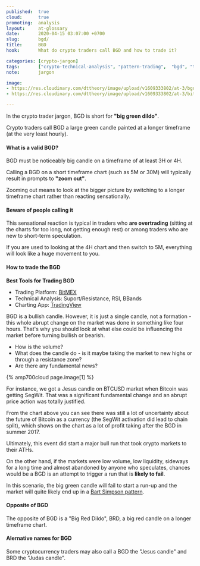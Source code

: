 ```yaml
---
published:  true
cloud:      true
promoting:  analysis
layout:     at-glossary
date:       2020-04-15 03:07:00 +0700
slug:       bgd/
title:      BGD
hook:       What do crypto traders call BGD and how to trade it?

categories: [crypto-jargon]
tags:       ["crypto-technical-analysis", "pattern-trading",  "bgd", "tradingview"]
note:       jargon

image:      
- https://res.cloudinary.com/dttheory/image/upload/v1609333802/at-3/bgd_mr0vko.jpg
- https://res.cloudinary.com/dttheory/image/upload/v1609333802/at-3/bitfinex-btcusd-bgd_lfsnw4.jpg

---
```


In the crypto trader jargon, BGD is short for **"big green dildo"**.

Crypto traders call BGD a large green candle painted at a longer timeframe (at the very least hourly).

<!--more-->

#### What is a valid BGD?

BGD must be noticeably big candle on a timeframe of at least 3H or 4H.

Calling a BGD on a short timeframe chart (such as 5M or 30M) will typically result in prompts to **"zoom out"**.

Zooming out means to look at the bigger picture by switching to a longer timeframe chart rather than reacting sensationally.

#### Beware of people calling it

This sensational reaction is typical in traders who **are overtrading** (sitting at the charts for too long, not getting enough rest) or among traders who are new to short-term speculation.

If you are used to looking at the 4H chart and then switch to 5M, everything will look like a huge movement to you.

#### How to trade the BGD


**Best Tools for Trading BGD**

* Trading Platform: [BitMEX](http://bit.ly/2Muo11z)
* Technical Analysis: Suport/Resistance, RSI, BBands
* Charting App: [TradingView](http://bit.ly/at-tvd-eth)


BGD is a bullish candle. However, it is just a single candle, not a formation - this whole abrupt change on the market was done in something like four hours. That's why you should look at what else could be influencing the market before turning bullish or bearish.

* How is the volume?
* What does the candle do - is it maybe taking the market to new highs or through a resistance zone?
* Are there any fundamental news?

{% amp700cloud page.image[1] %}

For instance, we got a Jesus candle on BTCUSD market when Bitcoin was getting SegWit. That was a significant fundamental change and an abrupt price action was totally justified.

From the chart above you can see there was still a lot of uncertainty about the future of Bitcoin as a currency (the SegWit activation did lead to chain split), which shows on the chart as a lot of profit taking after the BGD in summer 2017.

Ultimately, this event did start a major bull run that took crypto markets to their ATHs.

On the other hand, if the markets were low volume, low liquidity, sideways for a long time and almost abandoned by anyone who speculates, chances would be a BGD is an attempt to trigger a run that is **likely to fail**.

In this scenario, the big green candle will fail to start a run-up and the market will quite likely end up in a [Bart Simpson pattern](/glossary/bart/).

#### Opposite of BGD

The opposite of BGD is a "Big Red Dildo", BRD, a big red candle on a longer timeframe chart.

#### Alernative names for BGD

Some cryptocurrency traders may also call a BGD the "Jesus candle" and BRD the "Judas candle".
